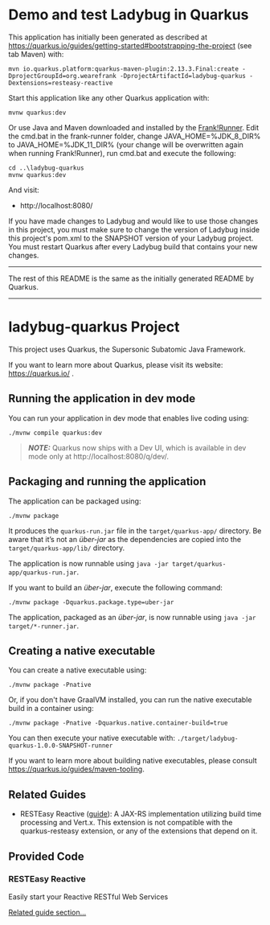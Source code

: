 # Demo and test Ladybug in Quarkus

This application has initially been generated as described at
https://quarkus.io/guides/getting-started#bootstrapping-the-project (see tab Maven) with:

```
mvn io.quarkus.platform:quarkus-maven-plugin:2.13.3.Final:create -DprojectGroupId=org.wearefrank -DprojectArtifactId=ladybug-quarkus -Dextensions=resteasy-reactive
```

Start this application like any other Quarkus application with:

```
mvnw quarkus:dev
```

Or use Java and Maven downloaded and installed by the
[Frank!Runner](https://github.com/ibissource/frank-runner#frankrunner). Edit
the cmd.bat in the frank-runner folder, change JAVA_HOME=%JDK_8_DIR% to JAVA_HOME=%JDK_11_DIR% (your change will be
overwritten again when running Frank!Runner), run cmd.bat and execute the following:

```
cd ..\ladybug-quarkus
mvnw quarkus:dev
```

And visit:

- http://localhost:8080/

If you have made changes to Ladybug and would like to use those changes in this project, you must make sure to change
the version of Ladybug inside this project's pom.xml to the SNAPSHOT version of your Ladybug project. You must restart
Quarkus after every Ladybug build that contains your new changes.

***
The rest of this README is the same as the initially generated README by Quarkus.
***

# ladybug-quarkus Project

This project uses Quarkus, the Supersonic Subatomic Java Framework.

If you want to learn more about Quarkus, please visit its website: https://quarkus.io/ .

## Running the application in dev mode

You can run your application in dev mode that enables live coding using:
```shell script
./mvnw compile quarkus:dev
```

> **_NOTE:_**  Quarkus now ships with a Dev UI, which is available in dev mode only at http://localhost:8080/q/dev/.

## Packaging and running the application

The application can be packaged using:
```shell script
./mvnw package
```
It produces the `quarkus-run.jar` file in the `target/quarkus-app/` directory.
Be aware that it’s not an _über-jar_ as the dependencies are copied into the `target/quarkus-app/lib/` directory.

The application is now runnable using `java -jar target/quarkus-app/quarkus-run.jar`.

If you want to build an _über-jar_, execute the following command:
```shell script
./mvnw package -Dquarkus.package.type=uber-jar
```

The application, packaged as an _über-jar_, is now runnable using `java -jar target/*-runner.jar`.

## Creating a native executable

You can create a native executable using: 
```shell script
./mvnw package -Pnative
```

Or, if you don't have GraalVM installed, you can run the native executable build in a container using: 
```shell script
./mvnw package -Pnative -Dquarkus.native.container-build=true
```

You can then execute your native executable with: `./target/ladybug-quarkus-1.0.0-SNAPSHOT-runner`

If you want to learn more about building native executables, please consult https://quarkus.io/guides/maven-tooling.

## Related Guides

- RESTEasy Reactive ([guide](https://quarkus.io/guides/resteasy-reactive)): A JAX-RS implementation utilizing build time processing and Vert.x. This extension is not compatible with the quarkus-resteasy extension, or any of the extensions that depend on it.

## Provided Code

### RESTEasy Reactive

Easily start your Reactive RESTful Web Services

[Related guide section...](https://quarkus.io/guides/getting-started-reactive#reactive-jax-rs-resources)
